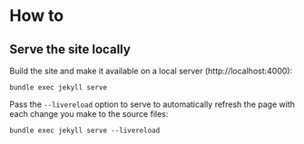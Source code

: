 # How to
## Serve the site locally
Build the site and make it available on a local server (http://localhost:4000):

    bundle exec jekyll serve

Pass the `--livereload` option to serve to automatically refresh the page with each change you make to the source files:

    bundle exec jekyll serve --livereload

[Jekyll quickstart]: https://jekyllrb.com/docs/
